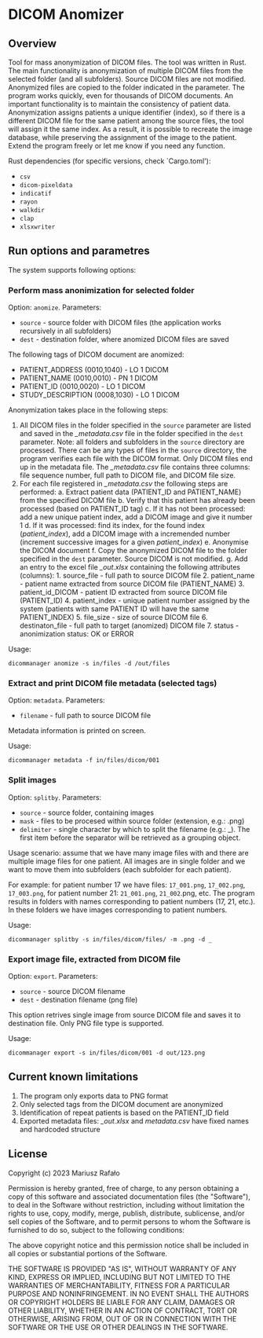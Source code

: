 # DICOM Anomizer

## Overview

Tool for mass anonymization of DICOM files. The tool was written in Rust.
The main functionality is anonymization of multiple DICOM files from the selected folder (and all subfolders). Source DICOM files are not modified. Anonymized files are copied to the folder indicated in the parameter. The program works quickly, even for thousands of DICOM documents. An important functionality is to maintain the consistency of patient data. Anonymization assigns patients a unique identifier (index), so if there is a different DICOM file for the same patient among the source files, the tool will assign it the same index. As a result, it is possible to recreate the image database, while preserving the assignment of the image to the patient.
Extend the program freely or let me know if you need any function.

Rust dependencies (for specific versions, check `Cargo.toml'):

* `csv` 
* `dicom-pixeldata `
* `indicatif` 
* `rayon` 
* `walkdir` 
* `clap` 
* `xlsxwriter` 


## Run options and parametres

The system supports following options:

### Perform mass anonimization for selected folder

Option: `anomize`. Parameters:
* `source` - source folder with DICOM files (the application works recursively in all subfolders)
* `dest` - destination folder, where anomized DICOM files are saved


The following tags of DICOM document are anomized:
* PATIENT_ADDRESS (0010,1040) - LO 1 DICOM
* PATIENT_NAME (0010,0010) - PN 1 DICOM
* PATIENT_ID (0010,0020) - LO 1 DICOM
* STUDY_DESCRIPTION (0008,1030) - LO 1 DICOM


Anonymization takes place in the following steps:
1. All DICOM files in the folder specified in the `source` parameter are listed and saved in the *_metadata.csv* file in the folder specified in the `dest` parameter. Note: all folders and subfolders in the `source` directory are processed. There can be any types of files in the `source` directory, the program verifies each file with the DICOM format. Only DICOM files end up in the metadata file. The *_metadata.csv* file contains three columns: file sequence number, full path to DICOM file, and DICOM file size.
1. For each file registered in *_metadata.csv* the following steps are performed:
	a. Extract patient data (PATIENT_ID and PATIENT_NAME) from the specified DICOM file
	b. Verify that this patient has already been processed (based on PATIENT_ID tag)
	c. If it has not been processed: add a new unique patient index, add a DICOM image and give it number 1
	d. If it was processed: find its index, for the found index (*patient_index*), add a DICOM image with a incremended number (increment successive images for a given *patient_index*)
	e. Anonymise the DICOM document
	f. Copy the anonymized DICOM file to the folder specified in the `dest` parameter. Source DICOM is not modified.
	g. Add an entry to the excel file *_out.xlsx* containing the following attributes (columns): 
		1. source_file - full path to source DICOM file
		2. patient_name - patient name extracted from source DICOM file (PATIENT_NAME)
		3. patient_id_DICOM  - patient ID extracted from source DICOM file (PATIENT_ID)
		4. patient_index - unique patient number assigned by the system (patients with same PATIENT ID will have the same PATIENT_INDEX)
		5. file_size - size of source DICOM file
		6. destinaton_file - full path to target (anomized) DICOM file
		7. status - anonimization status: OK or ERROR


Usage:

    dicommanager anomize -s in/files -d /out/files

### Extract and print DICOM file metadata (selected tags)

Option: `metadata`. Parameters:

* `filename` - full path to source DICOM file

Metadata information is printed on screen.

Usage:

    dicommanager metadata -f in/files/dicom/001

### Split images

Option: `splitby`. Parameters:
* `source` - source folder, containing images
* `mask` - files to be procesed within source folder (extension, e.g.: .png)
* `delimiter` - single character by which to split the filename (e.g.: _). The first item before the separator will be retrieved as a grouping object.

Usage scenario: assume that we have many image files with and there are multiple image files for one patient. All images are in single folder and we want to move them into subfolders (each subfolder for each patient). 

For example: for patient number 17 we have files: `17_001.png`, `17_002.png`, `17_003.png`, for patient number 21: `21_001.png`, `21_002`.png, etc. The program results in folders with names corresponding to patient numbers (17, 21, etc.). In these folders we have images corresponding to patient numbers.


Usage:

    dicommanager splitby -s in/files/dicom/files/ -m .png -d _ 


### Export image file, extracted from DICOM file

Option: `export`. Parameters:
* `source` - source DICOM filename
* `dest` - destination filename (png file)

This option retrives single image from source DICOM file and saves it to destination file. Only PNG file type is supported.

Usage:

    dicommanager export -s in/files/dicom/001 -d out/123.png 


## Current known limitations

1. The program only exports data to PNG format
2. Only selected tags from the DICOM document are anonymized
3. Identification of repeat patients is based on the PATIENT_ID field
4. Exported metadata files: *_out.xlsx* and *metadata.csv* have fixed names and hardcoded structure

## License

Copyright (c) 2023 Mariusz Rafało

Permission is hereby granted, free of charge, to any person obtaining a copy of this software and associated documentation files (the "Software"), to deal in the Software without restriction, including without limitation the rights to use, copy, modify, merge, publish, distribute, sublicense, and/or sell copies of the Software, and to permit persons to whom the Software is furnished to do so, subject to the following conditions:

The above copyright notice and this permission notice shall be included in all copies or substantial portions of the Software.

THE SOFTWARE IS PROVIDED "AS IS", WITHOUT WARRANTY OF ANY KIND, EXPRESS OR IMPLIED, INCLUDING BUT NOT LIMITED TO THE WARRANTIES OF MERCHANTABILITY, FITNESS FOR A PARTICULAR PURPOSE AND NONINFRINGEMENT. IN NO EVENT SHALL THE AUTHORS OR COPYRIGHT HOLDERS BE LIABLE FOR ANY CLAIM, DAMAGES OR OTHER LIABILITY, WHETHER IN AN ACTION OF CONTRACT, TORT OR OTHERWISE, ARISING FROM, OUT OF OR IN CONNECTION WITH THE SOFTWARE OR THE USE OR OTHER DEALINGS IN THE SOFTWARE.